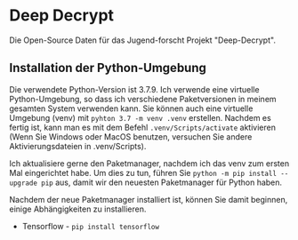 # Deep Decrypt
Die Open-Source Daten für das Jugend-forscht Projekt "Deep-Decrypt".

## Installation der Python-Umgebung

Die verwendete Python-Version ist 3.7.9. Ich verwende eine virtuelle Python-Umgebung, so dass ich verschiedene Paketversionen in meinem gesamten System verwenden kann.
Sie können auch eine virtuelle Umgebung (venv) mit `pyhton 3.7 -m venv .venv` erstellen.
Nachdem es fertig ist, kann man es mit dem Befehl `.venv/Scripts/activate` aktivieren (Wenn Sie Windows oder MacOS benutzen, versuchen Sie andere Aktivierungsdateien in .venv/Scripts).

Ich aktualisiere gerne den Paketmanager, nachdem ich das venv zum ersten Mal eingerichtet habe. Um dies zu tun, führen Sie `python -m pip install --upgrade pip` aus, damit wir den neuesten Paketmanager für Python haben.

Nachdem der neue Paketmanager installiert ist, können Sie damit beginnen, einige Abhängigkeiten zu installieren.

- Tensorflow - `pip install tensorflow`
